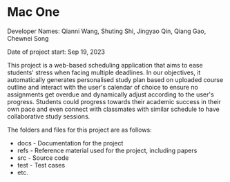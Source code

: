 # Mac One

Developer Names: Qianni Wang, Shuting Shi, Jingyao Qin, Qiang Gao, Chewnei Song

Date of project start: Sep 19, 2023

This project is a web-based scheduling application that aims to ease students' stress when facing multiple deadlines. In our objectives, it automatically generates personalised study plan based on uploaded course outline and interact with the user's calendar of choice to ensure no assignments get overdue and dynamically adjust according to the user's progress. 
Students could progress towards their academic success in their own pace and even connect with classmates with similar schedule to have collaborative study sessions.

The folders and files for this project are as follows:

- docs - Documentation for the project
- refs - Reference material used for the project, including papers
- src - Source code
- test - Test cases
- etc.